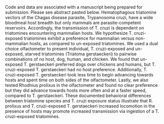 Code and data are associated with a manuscript being prepared for submission. Please see abstract pasted below. 
Hematophagous triatomine vectors of the Chagas disease parasite, Trypanosoma cruzi, have a wide bloodmeal host breadth but only mammals are parasite-competent reservoirs. Accordingly, the transmission of T. cruzi is dependent on triatomines encountering mammalian hosts. We hypothesize T. cruzi-exposed triatomines exhibit a preference for mammalian versus non-mammalian hosts, as compared to un-exposed triatomines. We used a dual choice olfactometer to present individual, T. cruzi-exposed and un-exposed, starved triatomines (Triatoma gerstaeckeri) to pairwise combinations of no host, dog, human, and chicken. We found that un-exposed T. gerstaeckeri preferred dogs over chickens and humans, but T. cruzi-exposed T. gerstaeckeri had no host preference. Additionally, T. cruzi-exposed T. gerstaeckeri took less time to begin advancing towards hosts and spent time on both sides of the olfactometer. Lastly, we also tested Rhodnius prolixus in the olfactometer and found no clear preference but they did advance towards hosts more often and at a faster speed, compared to T. gerstaeckeri. These documented behavioral differences between triatomine species and T. cruzi exposure status illustrate that R. prolixus and T. cruzi-exposed T. gerstaeckeri increased locomotion in the presence of hosts may promote increased transmission via ingestion of a T. cruzi-exposed triatomines.
